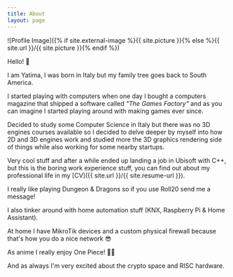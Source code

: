 ```yaml
---
title: About
layout: page
---
```

![Profile Image]({% if site.external-image %}{{ site.picture }}{% else %}{{ site.url }}/{{ site.picture }}{% endif %})

Hello! 👋

I am Yatima, I was born in Italy but my family tree goes back to South America.

I started playing with computers when one day I bought a computers magazine that shipped a software called _"The Games Factory"_ and as you can imagine I started playing around with making games ever since.

Decided to study some Computer Science in Italy but there was no 3D engines courses available so I decided to delve deeper by myself into how 2D and 3D engines work and studied more the 3D graphics rendering side of things while also working for some nearby startups.

Very cool stuff and after a while ended up landing a job in Ubisoft with C++, but this is the boring work experience stuff, you can find out about my professional life in my [CV]({{ site.url }}/{{ site.resume-url }}).

I really like playing Dungeon & Dragons so if you use Roll20 send me a message!

I also tinker around with home automation stuff (KNX, Raspberry Pi & Home Assistant).

At home I have MikroTik devices and a custom physical firewall because that's how you do a nice network 😎

As anime I really enjoy One Piece! 🏴‍☠️

And as always I'm very excited about the crypto space and RISC hardware.
